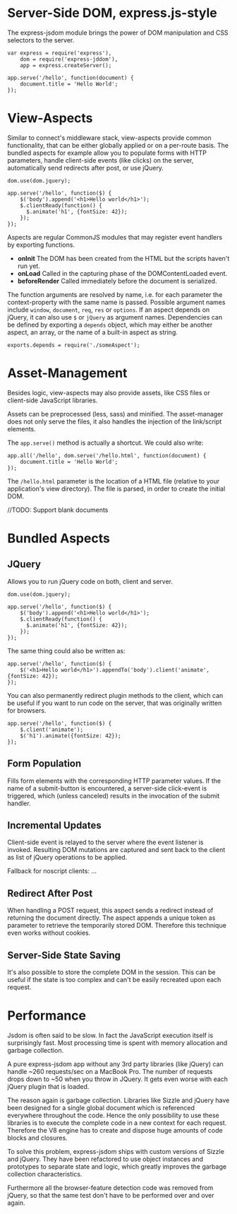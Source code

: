 Server-Side DOM, express.js-style
=================================

The express-jsdom module brings the power of DOM manipulation and CSS selectors to the server.

    var express = require('express'),
        dom = require('express-jddom'),
        app = express.createServer();

    app.serve('/hello', function(document) {
        document.title = 'Hello World';
    });

View-Aspects
============

Similar to connect's middleware stack, view-aspects provide common functionality, that can be either globally applied or on a per-route basis. The bundled aspects for example allow you to populate forms with HTTP parameters, handle client-side events (like clicks) on the server, automatically send redirects after post, or use jQuery.

    dom.use(dom.jquery);

    app.serve('/hello', function($) {
        $('body').append('<h1>Hello world</h1>');
        $.clientReady(function() {
          $.animate('h1', {fontSize: 42});
        });
    });

Aspects are regular CommonJS modules that may register event handlers by exporting functions. 

* __onInit__ The DOM has been created from the HTML but the scripts haven't run yet.
* __onLoad__ Called in the capturing phase of the DOMContentLoaded event.
* __beforeRender__ Called immediately before the document is serialized.

The function arguments are resolved by name, i.e. for each parameter the context-property with the same name is passed. 
Possible argument names include `window`, `document`, `req`, `res` or `options`. If an aspect depends on jQuery, it can also use `$` or `jQuery` as argument names. Dependencies can be defined by exporting a `depends` object, which may either be another aspect, an array, or the name of a built-in aspect as string.

    exports.depends = require('./someAspect');

Asset-Management
================

Besides logic, view-aspects may also provide assets, like CSS files or client-side JavaScript libraries.

Assets can be preprocessed (less, sass) and minified.
The asset-manager does not only serve the files, it also handles the injection of the link/script elements.   



The `app.serve()` method is actually a shortcut. We could also write:

    app.all('/hello', dom.serve('/hello.html', function(document) {
        document.title = 'Hello World';
    });

The `/hello.html` parameter is the location of a HTML file (relative to your application's view directory). The file is parsed, in order to create the initial DOM.

//TODO: Support blank documents



Bundled Aspects
===============

## JQuery

Allows you to run jQuery code on both, client and server.

    dom.use(dom.jquery);

    app.serve('/hello', function($) {
        $('body').append('<h1>Hello world</h1>');
        $.clientReady(function() {
          $.animate('h1', {fontSize: 42});
        });
    });

The same thing could also be written as:

    app.serve('/hello', function($) {
        $('<h1>Hello world</h1>').appendTo('body').client('animate', {fontSize: 42});
    });

You can also permanently redirect plugin methods to the client, which can be useful if you want to run code on the server, that was originally written for browsers.

    app.serve('/hello', function($) {
        $.client('animate');
        $('h1').animate({fontSize: 42});
    });

## Form Population

Fills form elements with the corresponding HTTP parameter values. If the name of a submit-button is encountered, a server-side click-event is triggered, which (unless canceled) results in the invocation of the submit handler.

## Incremental Updates

Client-side event is relayed to the server where the event listener is invoked. Resulting DOM mutations are captured and sent back to the client as list of jQuery operations to be applied.

Fallback for noscript clients:
...

## Redirect After Post

When handling a POST request, this aspect sends a redirect instead of returning the document directly. The aspect appends a unique token as parameter to retrieve the temporarily stored DOM. Therefore this technique even works without cookies.

## Server-Side State Saving

It's also possible to store the complete DOM in the session. This can be useful if the state is too complex and can't be easily recreated upon each request.


Performance
===========

Jsdom is often said to be slow. In fact the JavaScript execution itself is surprisingly fast. Most processing time is spent with memory allocation and garbage collection.

A pure express-jsdom app without any 3rd party libraries (like jQuery) can handle ~260 requests/sec on a MacBook Pro. The number of requests drops down to ~50 when you throw in JQuery. It gets even worse with each jQuery plugin that is loaded.

The reason again is garbage collection. Libraries like Sizzle and jQuery have been designed for a single global document which is referenced everywhere throughout the code. Hence the only possibility to use these libraries is to execute the complete code in a new context for each request. Therefore the V8 engine has to create and dispose huge amounts of code blocks and closures.

To solve this problem, express-jsdom ships with custom versions of Sizzle and jQuery. They have been refactored to use object instances and prototypes to separate state and logic, which greatly improves the garbage collection characteristics.

Furthermore all the browser-feature detection code was removed from jQuery, so that the same test don't have to be performed over and over again.
